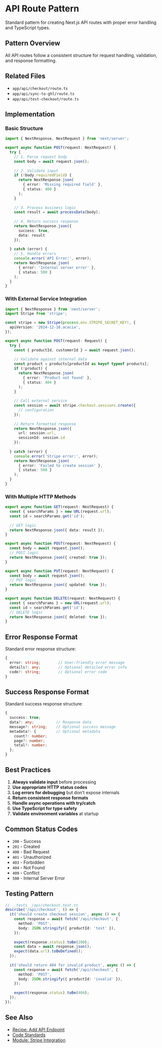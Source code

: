 # API Route Pattern

Standard pattern for creating Next.js API routes with proper error handling and TypeScript types.

## Pattern Overview

All API routes follow a consistent structure for request handling, validation, and response formatting.

## Related Files
- `app/api/checkout/route.ts`
- `app/api/sync-to-ghl/route.ts`
- `app/api/test-checkout/route.ts`

## Implementation

### Basic Structure

```typescript
import { NextResponse, NextRequest } from 'next/server';

export async function POST(request: NextRequest) {
  try {
    // 1. Parse request body
    const body = await request.json();
    
    // 2. Validate input
    if (!body.requiredField) {
      return NextResponse.json(
        { error: 'Missing required field' },
        { status: 400 }
      );
    }
    
    // 3. Process business logic
    const result = await processData(body);
    
    // 4. Return success response
    return NextResponse.json({ 
      success: true,
      data: result 
    });
    
  } catch (error) {
    // 5. Handle errors
    console.error('API Error:', error);
    return NextResponse.json(
      { error: 'Internal server error' },
      { status: 500 }
    );
  }
}
```

### With External Service Integration

```typescript
import { NextResponse } from 'next/server';
import Stripe from 'stripe';

const stripe = new Stripe(process.env.STRIPE_SECRET_KEY!, {
  apiVersion: '2024-12-18.acacia',
});

export async function POST(request: Request) {
  try {
    const { productId, customerId } = await request.json();
    
    // Validate against internal data
    const product = products[productId as keyof typeof products];
    if (!product) {
      return NextResponse.json(
        { error: 'Product not found' },
        { status: 404 }
      );
    }
    
    // Call external service
    const session = await stripe.checkout.sessions.create({
      // configuration
    });
    
    // Return formatted response
    return NextResponse.json({ 
      url: session.url,
      sessionId: session.id 
    });
    
  } catch (error) {
    console.error('Stripe error:', error);
    return NextResponse.json(
      { error: 'Failed to create session' },
      { status: 500 }
    );
  }
}
```

### With Multiple HTTP Methods

```typescript
export async function GET(request: NextRequest) {
  const { searchParams } = new URL(request.url);
  const id = searchParams.get('id');
  
  // GET logic
  return NextResponse.json({ data: result });
}

export async function POST(request: NextRequest) {
  const body = await request.json();
  // POST logic
  return NextResponse.json({ created: true });
}

export async function PUT(request: NextRequest) {
  const body = await request.json();
  // PUT logic
  return NextResponse.json({ updated: true });
}

export async function DELETE(request: NextRequest) {
  const { searchParams } = new URL(request.url);
  const id = searchParams.get('id');
  // DELETE logic
  return NextResponse.json({ deleted: true });
}
```

## Error Response Format

Standard error response structure:

```typescript
{
  error: string;        // User-friendly error message
  details?: any;        // Optional detailed error info
  code?: string;        // Optional error code
}
```

## Success Response Format

Standard success response structure:

```typescript
{
  success: true;
  data?: any;          // Response data
  message?: string;    // Optional success message
  metadata?: {         // Optional metadata
    count?: number;
    page?: number;
    total?: number;
  };
}
```

## Best Practices

1. **Always validate input** before processing
2. **Use appropriate HTTP status codes**
3. **Log errors for debugging** but don't expose internals
4. **Return consistent response formats**
5. **Handle async operations with try/catch**
6. **Use TypeScript for type safety**
7. **Validate environment variables** at startup

## Common Status Codes

- `200` - Success
- `201` - Created
- `400` - Bad Request
- `401` - Unauthorized
- `403` - Forbidden
- `404` - Not Found
- `409` - Conflict
- `500` - Internal Server Error

## Testing Pattern

```typescript
// __tests__/api/checkout.test.ts
describe('/api/checkout', () => {
  it('should create checkout session', async () => {
    const response = await fetch('/api/checkout', {
      method: 'POST',
      body: JSON.stringify({ productId: 'test' }),
    });
    
    expect(response.status).toBe(200);
    const data = await response.json();
    expect(data.url).toBeDefined();
  });
  
  it('should return 404 for invalid product', async () => {
    const response = await fetch('/api/checkout', {
      method: 'POST',
      body: JSON.stringify({ productId: 'invalid' }),
    });
    
    expect(response.status).toBe(404);
  });
});
```

## See Also
- [Recipe: Add API Endpoint](../recipes/add-api-endpoint.md)
- [Code Standards](../code-standards.md)
- [Module: Stripe Integration](../modules/stripe-integration.md)